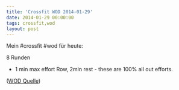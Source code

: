 ```yaml
---
title: 'Crossfit WOD 2014-01-29'
date: 2014-01-29 00:00:00 
tags: crossfit,wod
layout: post
---
```

Mein #crossfit #wod für heute:

8 Runden

* 1 min max effort Row, 2min rest - these are 100% all out efforts.

([WOD Quelle][0])

[0]: http://www.crossfithh.de/1/post/2014/01/workout-wednesday2.html


